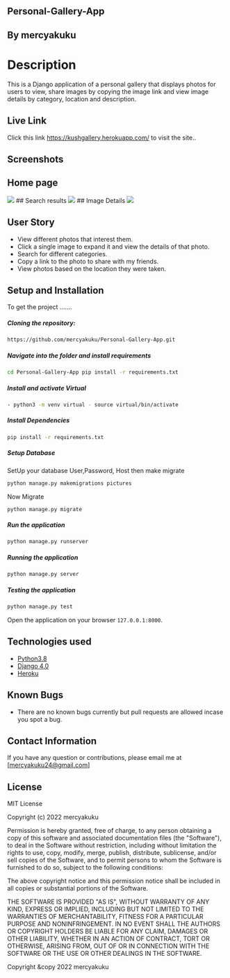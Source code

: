 ## Personal-Gallery-App

## By mercyakuku  
  
# Description  
This is a Django application of a personal gallery that displays photos for users to view, share images by copying the image link and view image details  by category, location and description.
  
##  Live Link  
  Click this link https://kushgallery.herokuapp.com/  to visit the site..
  
## Screenshots 
 ## Home page
  <img src="https://user-images.githubusercontent.com/100420952/171779725-b0cec5a9-51d8-4fa0-a755-0458bc3ac90d.png">
 ## Search results
 <img src="https://user-images.githubusercontent.com/100420952/171779580-69c96414-9d55-4548-bfb6-22ffc2831ac4.png">
 ## Image Details 
<img src="https://user-images.githubusercontent.com/100420952/171779811-7943a066-f72f-4ce7-b85b-1b02ecd20c74.png">
 
## User Story  
  
* View different photos that interest them. 
* Click a single image to expand it and view the details of that photo. 
* Search for different categories.  
* Copy a link to the photo to share with my friends.  
* View photos based on the location they were taken.  
  

  
## Setup and Installation  
To get the project .......  
  
##### Cloning the repository:  
 ```bash 
 https://github.com/mercyakuku/Personal-Gallery-App.git
```
##### Navigate into the folder and install requirements  
 ```bash 
cd Personal-Gallery-App pip install -r requirements.txt 
```
##### Install and activate Virtual  
 ```bash 
- python3 -m venv virtual - source virtual/bin/activate  
```  
##### Install Dependencies  
 ```bash 
 pip install -r requirements.txt 
```  
 ##### Setup Database  
  SetUp your database User,Password, Host then make migrate  
 ```bash 
python manage.py makemigrations pictures 
 ``` 
 Now Migrate  
 ```bash 
 python manage.py migrate 
```
##### Run the application  
 ```bash 
 python manage.py runserver 
``` 
##### Running the application  
 ```bash 
 python manage.py server 
```
##### Testing the application  
 ```bash 
 python manage.py test 
```
Open the application on your browser `127.0.0.1:8000`.  
  
  
## Technologies used  
  
* [Python3.8](https://www.python.org/)  
* [Django 4.0](https://docs.djangoproject.com/en/2.2/)  
* [Heroku](https://heroku.com)  
  
  
## Known Bugs  
* There are no known bugs currently but pull requests are allowed incase you spot a bug. 
  
## Contact Information   
If you have any question or contributions, please email me at [mercyakuku24@gmail.com]  
  
## License 
MIT License

Copyright (c) 2022 mercyakuku

Permission is hereby granted, free of charge, to any person obtaining a copy
of this software and associated documentation files (the "Software"), to deal
in the Software without restriction, including without limitation the rights
to use, copy, modify, merge, publish, distribute, sublicense, and/or sell
copies of the Software, and to permit persons to whom the Software is
furnished to do so, subject to the following conditions:

The above copyright notice and this permission notice shall be included in all
copies or substantial portions of the Software.

THE SOFTWARE IS PROVIDED "AS IS", WITHOUT WARRANTY OF ANY KIND, EXPRESS OR
IMPLIED, INCLUDING BUT NOT LIMITED TO THE WARRANTIES OF MERCHANTABILITY,
FITNESS FOR A PARTICULAR PURPOSE AND NONINFRINGEMENT. IN NO EVENT SHALL THE
AUTHORS OR COPYRIGHT HOLDERS BE LIABLE FOR ANY CLAIM, DAMAGES OR OTHER
LIABILITY, WHETHER IN AN ACTION OF CONTRACT, TORT OR OTHERWISE, ARISING FROM,
OUT OF OR IN CONNECTION WITH THE SOFTWARE OR THE USE OR OTHER DEALINGS IN THE
SOFTWARE.

Copyright &copy 2022 mercyakuku
